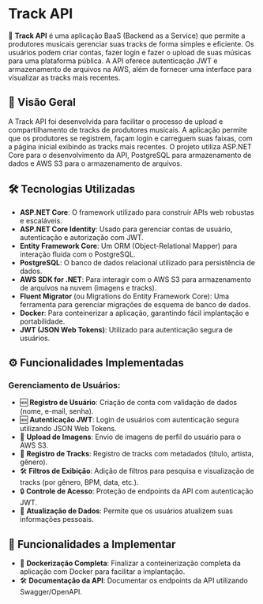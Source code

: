 # Track API

🌟 **Track API** é uma aplicação BaaS (Backend as a Service) que permite a produtores musicais gerenciar suas tracks de forma simples e eficiente. Os usuários podem criar contas, fazer login e fazer o upload de suas músicas para uma plataforma pública. A API oferece autenticação JWT e armazenamento de arquivos na AWS, além de fornecer uma interface para visualizar as tracks mais recentes.

## 📖 Visão Geral
A Track API foi desenvolvida para facilitar o processo de upload e compartilhamento de tracks de produtores musicais. A aplicação permite que os produtores se registrem, façam login e carreguem suas faixas, com a página inicial exibindo as tracks mais recentes. O projeto utiliza ASP.NET Core para o desenvolvimento da API, PostgreSQL para armazenamento de dados e AWS S3 para o armazenamento de arquivos.

## 🛠️ Tecnologias Utilizadas
- **ASP.NET Core**: O framework utilizado para construir APIs web robustas e escaláveis.
- **ASP.NET Core Identity**: Usado para gerenciar contas de usuário, autenticação e autorização com JWT.
- **Entity Framework Core**: Um ORM (Object-Relational Mapper) para interação fluida com o PostgreSQL.
- **PostgreSQL**: O banco de dados relacional utilizado para persistência de dados.
- **AWS SDK for .NET**: Para interagir com o AWS S3 para armazenamento de arquivos na nuvem (imagens e tracks).
- **Fluent Migrator** (ou Migrations do Entity Framework Core): Uma ferramenta para gerenciar migrações de esquema de banco de dados.
- **Docker**: Para conteinerizar a aplicação, garantindo fácil implantação e portabilidade.
- **JWT (JSON Web Tokens)**: Utilizado para autenticação segura de usuários.

## ⚙️ Funcionalidades Implementadas
### Gerenciamento de Usuários:
- 🆕 **Registro de Usuário**: Criação de conta com validação de dados (nome, e-mail, senha).
- 🆕 **Autenticação JWT**: Login de usuários com autenticação segura utilizando JSON Web Tokens.
- 📸 **Upload de Imagens**: Envio de imagens de perfil do usuário para o AWS S3.
- 🎤 **Registro de Tracks**: Registro de tracks com metadados (título, artista, gênero).
- 🛠️ **Filtros de Exibição**: Adição de filtros para pesquisa e visualização de tracks (por gênero, BPM, data, etc.).
- 🔒 **Controle de Acesso**: Proteção de endpoints da API com autenticação JWT.
- 🔄 **Atualização de Dados**: Permite que os usuários atualizem suas informações pessoais.

## 🚀 Funcionalidades a Implementar
- 🐳 **Dockerização Completa**: Finalizar a conteinerização completa da aplicação com Docker para facilitar a implantação.
- 🛠️ **Documentação da API**: Documentar os endpoints da API utilizando Swagger/OpenAPI.
